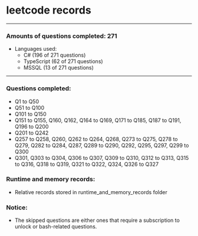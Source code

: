 # leetcode records
-----
### Amounts of questions completed: 271
- Languages used:
  - C# (196 of 271 questions)
  - TypeScript (62 of 271 questions)
  - MSSQL (13 of 271 questions)
-----
### Questions completed:
- Q1 to Q50
- Q51 to Q100
- Q101 to Q150
- Q151 to Q155, Q160, Q162, Q164 to Q169, Q171 to Q185, Q187 to Q191, Q196 to Q200
- Q201 to Q242
- Q257 to Q258, Q260, Q262 to Q264, Q268, Q273 to Q275, Q278 to Q279, Q282 to Q284, Q287, Q289 to Q290, Q292, Q295, Q297, Q299 to Q300
- Q301, Q303 to Q304, Q306 to Q307, Q309 to Q310, Q312 to Q313, Q315 to Q316, Q318 to Q319, Q321 to Q322, Q324, Q326 to Q327
### Runtime and memory records:
- Relative records stored in runtime_and_memory_records folder
### Notice:
- The skipped questions are either ones that require a subscription to unlock or bash-related questions.